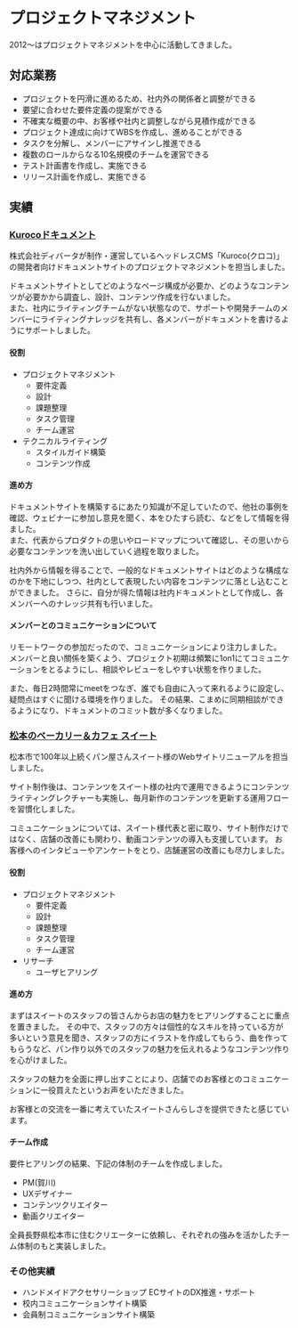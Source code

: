 # プロジェクトマネジメント

2012〜はプロジェクトマネジメントを中心に活動してきました。

## 対応業務

- プロジェクトを円滑に進めるため、社内外の関係者と調整ができる
- 要望に合わせた要件定義の提案ができる
- 不確実な概要の中、お客様や社内と調整しながら見積作成ができる
- プロジェクト達成に向けてWBSを作成し、進めることができる
- タスクを分解し、メンバーにアサインし推進できる
- 複数のロールからなる10名規模のチームを運営できる
- テスト計画書を作成し、実施できる
- リリース計画を作成し、実施できる

## 実績
### [Kurocoドキュメント](https://kuroco.app/ja/docs/)

株式会社ディバータが制作・運営しているヘッドレスCMS「Kuroco(クロコ)」の開発者向けドキュメントサイトのプロジェクトマネジメントを担当しました。 

ドキュメントサイトとしてどのようなページ構成が必要か、どのようなコンテンツが必要かから調査し、設計、コンテンツ作成を行ないました。  
また、社内にライティングチームがない状態なので、サポートや開発チームのメンバーにライティングナレッジを共有し、各メンバーがドキュメントを書けるようにサポートしました。

#### 役割

- プロジェクトマネジメント
    - 要件定義
    - 設計
    - 課題整理
    - タスク管理
    - チーム運営
- テクニカルライティング
    - スタイルガイド構築
    - コンテンツ作成

#### 進め方

ドキュメントサイトを構築するにあたり知識が不足していたので、他社の事例を確認、ウェビナーに参加し意見を聞く、本をひたすら読む、などをして情報を得ました。  
また、代表からプロダクトの思いやロードマップについて確認し、その思いから必要なコンテンツを洗い出していく過程を取りました。 

社内外から情報を得ることで、一般的なドキュメントサイトはどのような構成なのかを下地にしつつ、社内として表現したい内容をコンテンツに落とし込むことができました。
さらに、自分が得た情報は社内ドキュメントとして作成し、各メンバーへのナレッジ共有も行いました。

#### メンバーとのコミュニケーションについて

リモートワークの参加だったので、コミュニケーションにより注力しました。
メンバーと良い關係を築くよう、プロジェクト初期は頻繁に1on1にてコミュニケーションをとるようにし、相談やレビューをしやすい状態を作りました。 

また、毎日2時間常にmeetをつなぎ、誰でも自由に入って来れるように設定し、疑問点はすぐに聞ける環境を作りました。 その結果、こまめに同期相談ができるようになり、ドキュメントのコミット数が多くなりました。


### [松本のベーカリー＆カフェ スイート](https://www.sweet-bakery.co.jp/)

松本市で100年以上続くパン屋さんスイート様のWebサイトリニューアルを担当しました。

サイト制作後は、コンテンツをスイート様の社内で運用できるようにコンテンツライティングレクチャーも実施し、毎月新作のコンテンツを更新する運用フローを習慣化しました。

コミュニケーションについては、スイート様代表と密に取り、サイト制作だけではなく、店舗の改善にも関わり、動画コンテンツの導入も支援しています。
お客様へのインタビューやアンケートをとり、店舗運営の改善にも尽力しました。

#### 役割

- プロジェクトマネジメント
    - 要件定義
    - 設計
    - 課題整理
    - タスク管理
    - チーム運営
- リサーチ
    - ユーザヒアリング

#### 進め方
まずはスイートのスタッフの皆さんからお店の魅力をヒアリングすることに重点を置きました。
その中で、スタッフの方々は個性的なスキルを持っている方が多いという意見を聞き、スタッフの方にイラストを作成してもらう、曲を作ってもらうなど、パン作り以外でのスタッフの魅力を伝えれるようなコンテンツ作りを心がけました。

スタッフの魅力を全面に押し出すことにより、店舗でのお客様とのコミュニケーションに一役買えたというお声をいただきました。

お客様との交流を一番に考えていたスイートさんらしさを提供できたと感じています。

#### チーム作成
要件ヒアリングの結果、下記の体制のチームを作成しました。

- PM(賀川)
- UXデザイナー
- コンテンツクリエイター
- 動画クリエイター

全員長野県松本市に住むクリエーターに依頼し、それぞれの強みを活かしたチーム体制のもと実装しました。

### その他実績
- ハンドメイドアクセサリーショップ ECサイトのDX推進・サポート
- 校内コミュニケーションサイト構築
- 会員制コミュニケーションサイト構築
